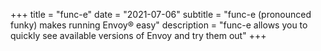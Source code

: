+++
title = "func-e"
date = "2021-07-06"
subtitle = "func-e (pronounced funky) makes running Envoy® easy"
description = "func-e allows you to quickly see available versions of Envoy and try them out"
+++

